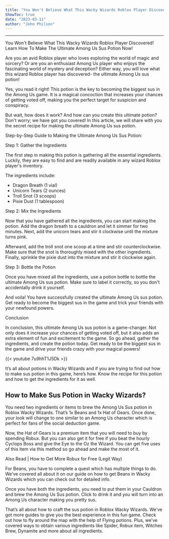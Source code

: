 ```yaml
---
title: "You Won't Believe What This Wacky Wizards Roblox Player Discovered! Learn How To Make The Ultimate Among Us Sus Potion Now!"
ShowToc: true 
date: "2023-03-11"
author: "John Philson"
---
```

*****
You Won't Believe What This Wacky Wizards Roblox Player Discovered! Learn How To Make The Ultimate Among Us Sus Potion Now!

Are you an avid Roblox player who loves exploring the world of magic and sorcery? Or are you an enthusiast Among Us player who enjoys the fascinating world of mystery and deception? Either way, you will love what this wizard Roblox player has discovered- the ultimate Among Us sus potion!

Yes, you read it right! This potion is the key to becoming the biggest sus in the Among Us game. It is a magical concoction that increases your chances of getting voted off, making you the perfect target for suspicion and conspiracy.

But wait, how does it work? And how can you create this ultimate potion? Don't worry; we have got you covered! In this article, we will share with you the secret recipe for making the ultimate Among Us sus potion.

Step-by-Step Guide to Making the Ultimate Among Us Sus Potion:

Step 1: Gather the Ingredients

The first step in making this potion is gathering all the essential ingredients. Luckily, they are easy to find and are readily available in any wizard Roblox player's inventory.

The ingredients include:

- Dragon Breath (1 vial)
- Unicorn Tears (2 ounces)
- Troll Snot (3 scoops)
- Pixie Dust (1 tablespoon)

Step 2: Mix the Ingredients

Now that you have gathered all the ingredients, you can start making the potion. Add the dragon breath to a cauldron and let it simmer for two minutes. Next, add the unicorn tears and stir it clockwise until the mixture turns pink.

Afterward, add the troll snot one scoop at a time and stir counterclockwise. Make sure that the snot is thoroughly mixed with the other ingredients. Finally, sprinkle the pixie dust into the mixture and stir it clockwise again.

Step 3: Bottle the Potion

Once you have mixed all the ingredients, use a potion bottle to bottle the ultimate Among Us sus potion. Make sure to label it correctly, so you don't accidentally drink it yourself.

And voila! You have successfully created the ultimate Among Us sus potion. Get ready to become the biggest sus in the game and trick your friends with your newfound powers.

Conclusion

In conclusion, this ultimate Among Us sus potion is a game-changer. Not only does it increase your chances of getting voted off, but it also adds an extra element of fun and excitement to the game. So go ahead, gather the ingredients, and create the potion today. Get ready to be the biggest sus in the game and drive your friends crazy with your magical powers!

{{< youtube 7u9hhT1J5Dk >}} 



It’s all about potions in Wacky Wizards and if you are trying to find out how to make sus potion in this game, here’s how. Know the recipe for this potion and how to get the ingredients for it as well.
 
## How to Make Sus Potion in Wacky Wizards?
 
You need two ingredients or items to brew the Among Us Sus potion in Roblox Wacky Wizards. That’s 1x Beans and 1x Hat of Gears. Once done, your look will change to one similar to an Among Us character which is perfect for fans of the social deduction game.
 
Now, the Hat of Gears is a premium item that you will need to buy by spending Robux. But you can also get it for free if you beat the hourly Cyclops Boss and give the Eye to the Oz the Wizard. You can get five uses of this item via this method so go ahead and make the most of it.
 
Also Read | How to Get More Robux for Free (Legit Way)
 
For Beans, you have to complete a quest which has multiple things to do. We’ve covered all about it on our guide on how to get Beans in Wacky Wizards which you can check out for detailed info.
 

 
Once you have both the ingredients, you need to put them in your Cauldron and brew the Among Us Sus potion. Click to drink it and you will turn into an Among Us character making you pretty sus.
 
That’s all about how to craft the sus potion in Roblox Wacky Wizards. We’ve got more guides to give you the best experience in this fun game. Check out how to fly around the map with the help of Flying potions. Plus, we’ve covered ways to obtain various ingredients like Spider, Robux item, Witches Brew, Dynamite and more about all ingredients.




